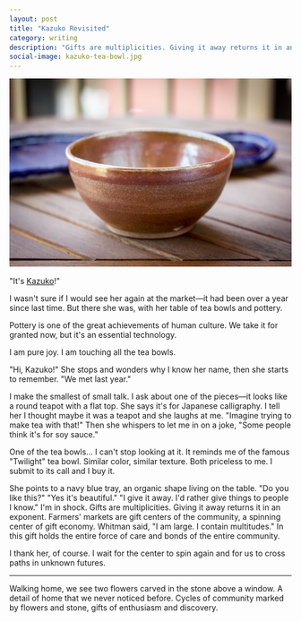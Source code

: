 ```yaml
---
layout: post
title: "Kazuko Revisited"
category: writing
description: "Gifts are multiplicities. Giving it away returns it in an exponent."
social-image: kazuko-tea-bowl.jpg
---
```


![Tea Bowl](/img/kazuko-tea-bowl.jpg)

"It's [Kazuko](/kazuko)!"

I wasn't sure if I would see her again at the market—it had been over a year since last time. But there she was, with her table of tea bowls and pottery.

Pottery is one of the great achievements of human culture. We take it for granted now, but it's an essential technology.

I am pure joy. I am touching all the tea bowls.

"Hi, Kazuko!" She stops and wonders why I know her name, then she starts to remember. "We met last year."

I make the smallest of small talk. I ask about one of the pieces—it looks like a round teapot with a flat top. She says it's for Japanese calligraphy. I tell her I thought maybe it was a teapot and she laughs at me. "Imagine trying to make tea with that!" Then she whispers to let me in on a joke, "Some people think it's for soy sauce."

One of the tea bowls... I can't stop looking at it. It reminds me of the famous "Twilight" tea bowl. Similar color, similar texture. Both priceless to me. I submit to its call and I buy it.

She points to a navy blue tray, an organic shape living on the table. "Do you like this?" "Yes it's beautiful." "I give it away. I'd rather give things to people I know." I'm in shock. Gifts are multiplicities. Giving it away returns it in an exponent. Farmers' markets are gift centers of the community, a spinning center of gift economy. Whitman said, "I am large. I contain multitudes." In this gift holds the entire force of care and bonds of the entire community.

I thank her, of course. I wait for the center to spin again and for us to cross paths in unknown futures.

---

Walking home, we see two flowers carved in the stone above a window. A detail of home that we never noticed before. Cycles of community marked by flowers and stone, gifts of enthusiasm and discovery.
